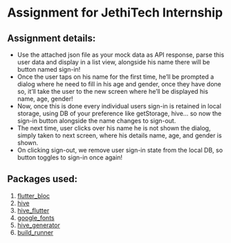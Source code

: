 # Assignment for JethiTech Internship

## Assignment details:
-	Use the attached json file as your mock data as API response, parse this user data and display in a list view, alongside his name there will be button named sign-in!
-	Once the user taps on his name for the first time, he’ll be prompted a dialog where he need to fill in his age and gender, once they have done so, it’ll take the user to the new screen where he’ll be displayed his name, age, gender!
-	Now, once this is done every individual users sign-in is retained in local storage, using DB of your preference like getStorage, hive… so now the sign-in button alongside the name changes to sign-out.
-	The next time, user clicks over his name he is not shown the dialog, simply taken to next screen, where his details name, age, and gender is shown.
-	On clicking sign-out, we remove user sign-in state from the local DB, so button toggles to sign-in once again!

## Packages used:
1. [flutter_bloc](https://pub.dev/packages/flutter_bloc)
2. [hive](https://pub.dev/packages/hive)
3. [hive_flutter](https://pub.dev/packages/hive_flutter)
4. [google_fonts](https://pub.dev/packages/google_fonts)
5. [hive_generator](https://pub.dev/packages/hive_generator)
6. [build_runner](https://pub.dev/packages/google_fonts)
